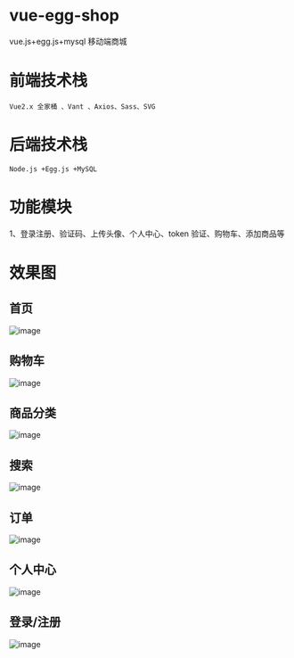 # vue-egg-shop

vue.js+egg.js+mysql 移动端商城

# 前端技术栈

```
Vue2.x 全家桶 、Vant 、Axios、Sass、SVG
```

# 后端技术栈

```
Node.js +Egg.js +MySQL
```

# 功能模块

1、登录注册、验证码、上传头像、个人中心、token 验证、购物车、添加商品等

# 效果图

## 首页

![image](https://github.com/qiuweikangdev/vue-egg-shop/blob/master/assets/image-20210226130132810.png)

## 购物车
![image](https://github.com/qiuweikangdev/vue-egg-shop/blob/master/assets/image-20210226130155028.png)

## 商品分类
![image](https://github.com/qiuweikangdev/vue-egg-shop/blob/master/assets/image-20210226130208261.png)

## 搜索
![image](https://github.com/qiuweikangdev/vue-egg-shop/blob/master/assets/image-20210226130233038.png)

## 订单
![image](https://github.com/qiuweikangdev/vue-egg-shop/blob/master/assets/image-20210226130251839.png)

## 个人中心
![image](https://github.com/qiuweikangdev/vue-egg-shop/blob/master/assets/image-20210226130039235.png)

## 登录/注册
![image](https://github.com/qiuweikangdev/vue-egg-shop/blob/master/assets/image-20210226130109611.png)
